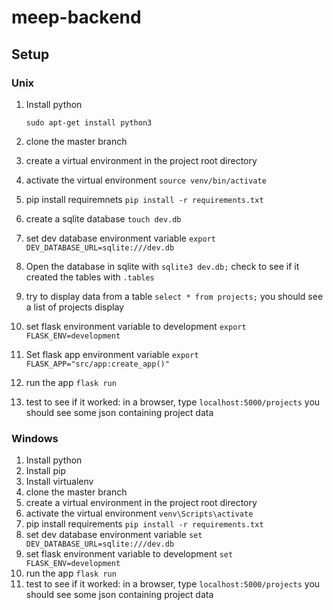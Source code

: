 # meep-backend

## Setup

### Unix
  1. Install python
     ```
     sudo apt-get install python3
     ```
  2. clone the master branch
  3. create a virtual environment in the project root directory
  4. activate the virtual environment ```source venv/bin/activate```
  5. pip install requiremnets ```pip install -r requirements.txt```
  6. create a sqlite database ```touch dev.db```
  7. set dev database environment variable ```export DEV_DATABASE_URL=sqlite:///dev.db``` 
  8. Open the database in sqlite with ```sqlite3 dev.db;``` check to see if it created the tables with ```.tables```
  9. try to display data from a table ```select * from projects;``` you should see a list of projects display
  
  10. set flask environment variable to development
    ```
    export FLASK_ENV=development
    ```
  11. Set flask app environment variable
    ```
    export FLASK_APP="src/app:create_app()"
    ```
  12. run the app
    ```
    flask run
    ```
  13. test to see if it worked: in a browser, type ```localhost:5000/projects``` you should see some json containing project data

  


### Windows
  1. Install python
  2. Install pip
  3. Install virtualenv
  4. clone the master branch
  5. create a virtual environment in the project root directory
  6. activate the virtual environment ```venv\Scripts\activate```
  7. pip install requirements ```pip install -r requirements.txt```
  8. set dev database environment variable ```set DEV_DATABASE_URL=sqlite:///dev.db```
  9. set flask environment variable to development
    ```
    set FLASK_ENV=development
    ```
  10. run the app
    ```
    flask run
    ```
  11. test to see if it worked: in a browser, type ```localhost:5000/projects``` you should see some json containing project data

